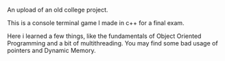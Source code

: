 An upload of an old college project.

This is a console terminal game I made in c++ for a final exam.

Here i learned a few things, like the fundamentals of Object Oriented Programming and a bit of multithreading.
You may find some bad usage of pointers and Dynamic Memory.